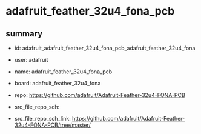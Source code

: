 # adafruit_feather_32u4_fona_pcb
 
## summary 
* id: adafruit_adafruit_feather_32u4_fona_pcb_adafruit_feather_32u4_fona
* user: adafruit
* name: adafruit_feather_32u4_fona_pcb
* board: adafruit_feather_32u4_fona
* repo: https://github.com/adafruit/Adafruit-Feather-32u4-FONA-PCB



* src_file_repo_sch: 
* src_file_repo_sch_link: https://github.com/adafruit/Adafruit-Feather-32u4-FONA-PCB/tree/master/







